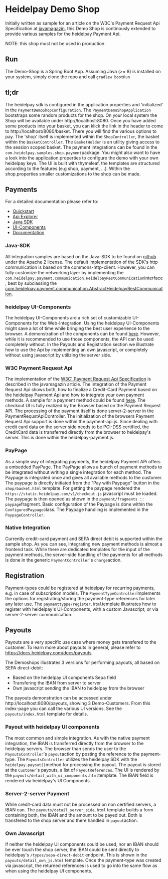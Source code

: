 # Heidelpay Demo Shop

Initially written as sample for an article on the W3C's Payment Request Api Specification at [javamagazin](https://jaxenter.de/ausgaben/java-magazin-9-19), this Demo Shop is continously extended to provide various samples for the heidelpay Payment Api.

NOTE: this shop must not be used in production

## Run

The Demo-Shop is a Spring Boot App. Assuming Java (>= 8) is installed on your system, simply clone the repo and call `gradlew bootRun`
## tl;dr
The heidelpay sdk is configured in the application.properties and 'initialized' in the `PaymentDemoShopConfiguration`. The `PaymentDemoShopApplication` bootstraps some random products for the shop. On your local system the Shop will be available under http://localhost:8080. Once you have added some products into your basket, you can klick the link in the header to come to http://localhost/8080/basket. There you will find the various options to pay.
The 'shop' itself is implemented within the `ShopController`, the basket within the `BasketController`. The `BasketHolder` is an utility giving access to the session scoped basket.
The payment integrations can be found in the `com.heidelpay.samples.shop.payment`package. You might also want to have a look into the application.properties to configure the demo with your own heidelpay keys.
The UI is built with thymeleaf, the templates are structured according to the features (e.g shop, payment, ...). Within the shop.properties smaller customizations to the shop can be made. 

## Payments

For a detailed documentation please refer to: 

* [Quickstart](https://docs.heidelpay.com/docs/quickstart)
* [Api Explorer](https://docs.heidelpay.com/reference)
* [Java SDK](https://docs.heidelpay.com/docs/java-sdk)
* [UI-Components](https://docs.heidelpay.com/docs/web-integration)
* [Documentation](https://docs.heidelpay.com/docs)

### Java-SDK
All integration samples are based on the Java-SDK to be found on [github](https://github.com/heidelpay/heidelpayJava) under the Apache 2 license. The default implementation of the SDK's http communication is based on the commons-http-client. However, you can fully customize the networking layer by implementing the `com.heidelpay.payment.communication.HeidelpayRestCommunication`interface, best by subclassing the [com.heidelpay.payment.communication.AbstractHeidelpayRestCommunication](https://github.com/heidelpay/heidelpayJava/blob/master/src/main/java/com/heidelpay/payment/communication/AbstractHeidelpayRestCommunication.java).

### heidelpay UI-Components
The heidelpay UI-Components are a rich set of customizable UI-Components for the Web-Integration. Using the heidelpay UI-Components might save a lot of time while bringing the best user experience to the browser. A demonstration of the components can be found [here](https://static.heidelpay.com/demo/).
However, while it is recommended to use those components, the API can be used completely without. In the Payouts and Registration section we illustrate how to use the Api by implementing an own javascript, or completely without using javascript by utilizing the server side. 

### W3C Payment Request Api

The implementation of the [W3C' Payment Request Api Specification](https://www.w3.org/TR/payment-request) is described in the javamagazin article. The integration of the Payment Request Api shows both, how to finalize a Credit-Card Payment based on the heidelpay Payment Api and how to integrate your own payment methods. A sample for a payment method could be found [here](https://github.com/heidelpay/sample-payment-request-api).
The checkout UI is fully realized by the Browser based on the Payment Request API. The processing of the payment itself is done server-2-server in the PaymentRequstApiController. The initialization of the browsers Payment Request Api support is done within the payment-api.js. Since dealing with credit card data on the server side needs to be PCI-DSS certified, the CreditCard data is transferred directly from the browser to heidelpay's server. This is done within the heidelpay-payment.js.

### PayPage
As a simple way of integrating payments, the heidelpay Payment APi offers a embedded PayPage. The PayPage allows a bunch of payment methods to be integrated without writing a single integration for each method. The Paypage is integrated once and gives all available methods to the customer.
The paypage is directly initiated from the "Pay with Paypage" button in the `shop/basket.html` template. For getting the paypage rendered the `https://static.heidelpay.com/v1/checkout.js` javascript must be loaded. The paypage is then opened as shown in the `payment/fragments :: paypage`fragment.
Basic configuration of the Paypage is done within the `ConfiguredPaypage`class. The Paypage handling is implemented in the `PaypageController`.


### Native Integration
Currently credit-card payment and SEPA direct debit is supported within the sample shop. As you can see, integrating new payment methods is almost a frontend task. While there are dedicated templates for the input of the payment methods, the server-side handling of the payments for all methods is done in the generic `PaymentController`'s `charge`action.

## Registration
Payment-types could be registered at heidelpay for recurring payments, e.g. in case of subscription models. The `PaymentTypeController`implements the options for registrating/storing the payment-type references for later any later use. The `paymenttyppe/register.html`template illustrates how to register with heidelpay's UI-Components, with a custom Javascript, or via server-2-server communication.

## Payouts
Payouts are a very specific use case where money gets transfered to the customer. 
To learn more about payouts in general, please refer to https://docs.heidelpay.com/docs/payouts.

The Demoshops illustrates 3 versions for performing payouts, all based on SEPA direct-debit:

* Based on the heidelpay UI components Sepa field
* Transfering the IBAN from server to server
* Own javascript sending the IBAN to heidelpay from the browser

The payouts demonstration can be accessed under http://localhost:8080/payouts, showing 3 Demo-Customers. From this index-page you can call the various UI versions. See the `payouts/index.html` template for details.

### Payout with heidelpay UI components
The most common and simple integration. As with the native payment integration, the IBAN is transferred directly from the browser to the heidelpay servers. The browser than sends the user to the `PayoutsController`'s `payout`action by posting the reference to the payment-type.
The `PayoutsController` utilizes the heidelpay SDK with the `heidelpay.payout()`method for processing the payout. The payout is stored at the `Customer`'s payouts, a list of `PayoutReferences`. 
The UI is rendered by the `payouts/detail_with_ui_components.html`template. The IBAN field is rendered via heidelpay's UI Components.

### Server-2-server Payment
While credit-card data must not be processed on non certified servers, a IBAN can. The `payouts/detail_server_side.html` template builds a form containing both, the IBAN and the amount to be payed out. Both is transfered to the shop server and there handled in `payout`action.

### Own Javascript
If neither the heidelpay UI components could be used, nor an IBAN should be ever touch the shop server, the IBAN could be sent directly to heidelpay's `/types/sepa-direct-debit` endpoint. This is shown in the `payouts/detail_own_js.html` template. Once the payment-type was created via javascript, the returned references is used to go into the same flow as when using the heidelpay UI components. 
